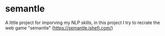 # semantle

A little project for imporving my NLP skills, in this project I try to recrate the web game "semantle" (https://semantle.ishefi.com/)

